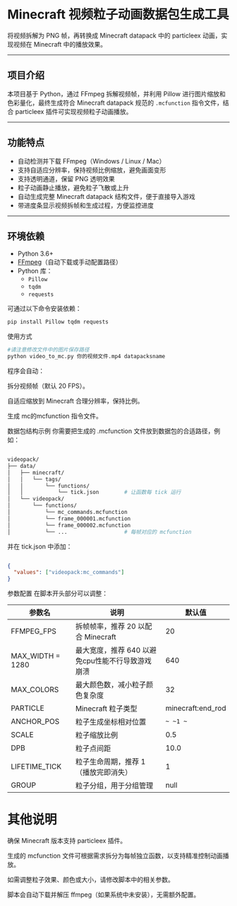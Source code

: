 # Minecraft 视频粒子动画数据包生成工具

将视频拆解为 PNG 帧，再转换成 Minecraft datapack 中的 particleex 动画，实现视频在 Minecraft 中的播放效果。

---

## 项目介绍

本项目基于 Python，通过 FFmpeg 拆解视频帧，并利用 Pillow 进行图片缩放和色彩量化，最终生成符合 Minecraft datapack 规范的 `.mcfunction` 指令文件，结合 particleex 插件可实现视频粒子动画播放。

---

## 功能特点

- 自动检测并下载 FFmpeg（Windows / Linux / Mac）
- 支持自适应分辨率，保持视频比例缩放，避免画面变形
- 支持透明通道，保留 PNG 透明效果
- 粒子动画静止播放，避免粒子飞散或上升
- 自动生成完整 Minecraft datapack 结构文件，便于直接导入游戏
- 带进度条显示视频拆帧和生成过程，方便监控进度

---

## 环境依赖

- Python 3.6+
- [FFmpeg](https://ffmpeg.org/)（自动下载或手动配置路径）
- Python 库：
  - `Pillow`
  - `tqdm`
  - `requests`

可通过以下命令安装依赖：

```bash
pip install Pillow tqdm requests
```
使用方式

```bash
#请注意修改文件中的图片保存路径
python video_to_mc.py 你的视频文件.mp4 datapacksname
```
程序会自动：

拆分视频帧（默认 20 FPS）。

自适应缩放到 Minecraft 合理分辨率，保持比例。

生成 mc的mcfunction 指令文件。

数据包结构示例
你需要把生成的 .mcfunction 文件放到数据包的合适路径，例如：

```bash

videopack/
├── data/
│   ├── minecraft/
│   │   └── tags/
│   │       └── functions/
│   │           └── tick.json        # 让函数每 tick 运行
│   └── videopack/
│       └── functions/
│           └── mc_commands.mcfunction
│           └── frame_000001.mcfunction
│           └── frame_000002.mcfunction
│           └── ...                  # 每帧对应的 mcfunction
```
并在 tick.json 中添加：

```json

{
  "values": ["videopack:mc_commands"]
}
```
参数配置
在脚本开头部分可以调整：

| 参数名            | 说明                       | 默认值                 |
| -------------- | ------------------------ | ------------------- |
| FFMPEG\_FPS    | 拆帧帧率，推荐 20 以配合 Minecraft | 20                  |
|MAX_WIDTH = 1280| 最大宽度，推荐 640 以避免cpu性能不行导致游戏崩溃|640|
| MAX\_COLORS    | 最大颜色数，减小粒子颜色复杂度          | 32                  |
| PARTICLE       | Minecraft 粒子类型           | minecraft\:end\_rod |
| ANCHOR\_POS    | 粒子生成坐标相对位置               | `~ ~1 ~`            |
| SCALE          | 粒子缩放比例                   | 0.5                 |
| DPB            | 粒子点间距                    | 10.0                |
| LIFETIME\_TICK | 粒子生命周期，推荐 1（播放完即消失）      | 1                   |
| GROUP          | 粒子分组，用于分组管理              | null                |


# 其他说明
确保 Minecraft 版本支持 particleex 插件。

生成的 mcfunction 文件可根据需求拆分为每帧独立函数，以支持精准控制动画播放。

如需调整粒子效果、颜色或大小，请修改脚本中的相关参数。

脚本会自动下载并解压 ffmpeg（如果系统中未安装），无需额外配置。
